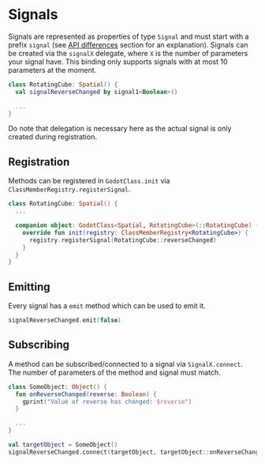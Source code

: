 # Signals

Signals are represented as properties of type `Signal` and must start with a prefix `signal` \(see [API differences](../api-differences.md) section for an explanation\). Signals can be created via the `signalX` delegate, where `X` is the number of parameters your signal have. This binding only supports signals with at most 10 parameters at the moment.

```kotlin
class RotatingCube: Spatial() {
  val signalReverseChanged by signal1<Boolean>()

  ...
}
```

Do note that delegation is necessary here as the actual signal is only created during registration.

## Registration

Methods can be registered in `GodotClass.init` via `ClassMemberRegistry.registerSignal`.

```kotlin
class RotatingCube: Spatial() {
  ...

  companion object: GodotClass<Spatial, RotatingCube>(::RotatingCube) {
    override fun init(registry: ClassMemberRegistry<RotatingCube>) {
      registry.registerSignal(RotatingCube::reverseChanged)
    }
  }
}
```

## Emitting

Every signal has a `emit` method which can be used to emit it.

```kotlin
signalReverseChanged.emit(false)
```

## Subscribing

A method can be subscribed/connected to a signal via `SignalX.connect`. The number of parameters of the method and signal must match.

```kotlin
class SomeObject: Object() {
  fun onReverseChanged(reverse: Boolean) {
    gprint("Value of reverse has changed: $reverse")
  } 

  ...
}

val targetObject = SomeObject()
signalReverseChanged.connect(targetObject, targetObject::onReverseChanged)
```

